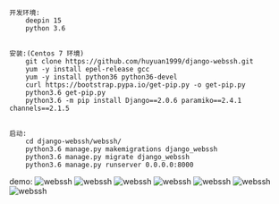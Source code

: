 ```
开发环境: 
    deepin 15
    python 3.6

	
安装:(Centos 7 环境)
	git clone https://github.com/huyuan1999/django-webssh.git
	yum -y install epel-release gcc
	yum -y install python36 python36-devel
	curl https://bootstrap.pypa.io/get-pip.py -o get-pip.py
	python3.6 get-pip.py
	python3.6 -m pip install Django==2.0.6 paramiko==2.4.1 channels==2.1.5
	
	
启动:
	cd django-webssh/webssh/
	python3.6 manage.py makemigrations django_webssh
	python3.6 manage.py migrate django_webssh
	python3.6 manage.py runserver 0.0.0.0:8000

```	



demo:
![webssh](https://github.com/huyuan1999/django-webssh/blob/master/demo/ssh.png)
![webssh](https://github.com/huyuan1999/django-webssh/blob/master/demo/ssh1.png)
![webssh](https://github.com/huyuan1999/django-webssh/blob/master/demo/ssh2.png)
![webssh](https://github.com/huyuan1999/django-webssh/blob/master/demo/ssh3.png)
![webssh](https://github.com/huyuan1999/django-webssh/blob/master/demo/ssh4.png)
![webssh](https://github.com/huyuan1999/django-webssh/blob/master/demo/ssh5.png)
![webssh](https://github.com/huyuan1999/django-webssh/blob/master/demo/ssh6.png)

